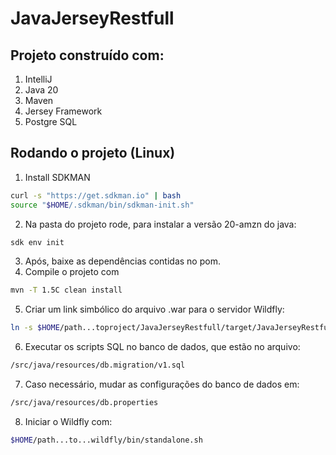 # JavaJerseyRestfull

## Projeto construído com:
1. IntelliJ
2. Java 20
3. Maven
4. Jersey Framework
5. Postgre SQL


## Rodando o projeto (Linux)
1. Install SDKMAN
```bash 
curl -s "https://get.sdkman.io" | bash 
source "$HOME/.sdkman/bin/sdkman-init.sh"
```
2. Na pasta do projeto rode, para instalar a versão 20-amzn do java:
```bash
sdk env init
```
3. Após, baixe as dependências contidas no pom.
4. Compile o projeto com
```bash
mvn -T 1.5C clean install
```
5. Criar um link simbólico do arquivo .war para o servidor Wildfly:
```bash
ln -s $HOME/path...toproject/JavaJerseyRestfull/target/JavaJerseyRestfull.war $HOME/path/to/wildfly/standalone/deployments/
```
6. Executar os scripts SQL no banco de dados, que estão no arquivo:
```bash
/src/java/resources/db.migration/v1.sql
```
7. Caso necessário, mudar as configurações do banco de dados em:
```bash
/src/java/resources/db.properties
```
8. Iniciar o Wildfly com:
```bash
$HOME/path...to...wildfly/bin/standalone.sh 
```